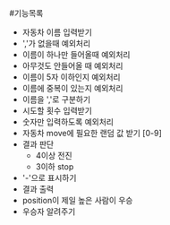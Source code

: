 #기능목록
- 자동차 이름 입력받기
- ','가 없을때 예외처리
- 이름이 하나만 들어올때 예외처리
- 아무것도 안들어올 때 예외처리
- 이름이 5자 이하인지 예외처리
- 이름에 중복이 있는지 예외처리
- 이름을 ','로 구분하기
- 시도할 횟수 입력받기
- 숫자만 입력하도록 예외처리
- 자동차 move에 필요한 랜덤 값 받기 [0-9]
- 결과 판단 
    - 4이상 전진
    - 3이하 stop
- '-'으로 표시하기
- 결과 출력
- position이 제일 높은 사람이 우승
- 우승자 알려주기